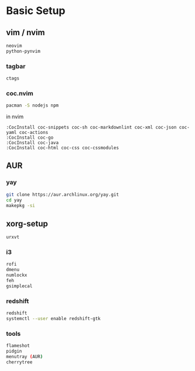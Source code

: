 # Basic Setup

## vim / nvim

```bash
neovim
python-pynvim
```

### tagbar

```bash
ctags
```

### coc.nvim

```bash
pacman -S nodejs npm
```

in nvim

```vim
:CocInstall coc-snippets coc-sh coc-markdownlint coc-xml coc-json coc-yaml coc-actions
:CocInstall coc-go
:CocInstall coc-java
:CocInstall coc-html coc-css coc-cssmodules

```

## AUR

### yay

```bash
git clone https://aur.archlinux.org/yay.git
cd yay
makepkg -si
```

## xorg-setup

```bash
urxvt
```

### i3

```bash
rofi
dmenu
numlockx
feh
gsimplecal
```

### redshift

```bash
redshift
systemctl --user enable redshift-gtk
```

### tools

```bash
flameshot
pidgin
menutray (AUR)
cherrytree
```
